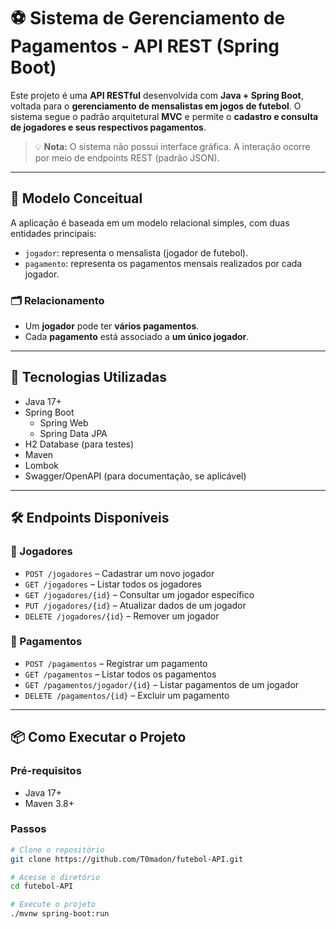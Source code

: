 # ⚽ Sistema de Gerenciamento de Pagamentos - API REST (Spring Boot)

Este projeto é uma **API RESTful** desenvolvida com **Java + Spring Boot**, voltada para o **gerenciamento de mensalistas em jogos de futebol**. O sistema segue o padrão arquitetural **MVC** e permite o **cadastro e consulta de jogadores e seus respectivos pagamentos**.

> 💡 **Nota:** O sistema não possui interface gráfica. A interação ocorre por meio de endpoints REST (padrão JSON).

---

## 🧠 Modelo Conceitual

A aplicação é baseada em um modelo relacional simples, com duas entidades principais:

- `jogador`: representa o mensalista (jogador de futebol).
- `pagamento`: representa os pagamentos mensais realizados por cada jogador.

### 🗂️ Relacionamento

- Um **jogador** pode ter **vários pagamentos**.
- Cada **pagamento** está associado a **um único jogador**.

---

## 🔧 Tecnologias Utilizadas

- Java 17+
- Spring Boot
  - Spring Web
  - Spring Data JPA
- H2 Database (para testes)
- Maven
- Lombok
- Swagger/OpenAPI (para documentação, se aplicável)

---

## 🛠️ Endpoints Disponíveis

### 🔹 Jogadores

- `POST /jogadores` – Cadastrar um novo jogador
- `GET /jogadores` – Listar todos os jogadores
- `GET /jogadores/{id}` – Consultar um jogador específico
- `PUT /jogadores/{id}` – Atualizar dados de um jogador
- `DELETE /jogadores/{id}` – Remover um jogador

### 🔹 Pagamentos

- `POST /pagamentos` – Registrar um pagamento
- `GET /pagamentos` – Listar todos os pagamentos
- `GET /pagamentos/jogador/{id}` – Listar pagamentos de um jogador
- `DELETE /pagamentos/{id}` – Excluir um pagamento

---

## 📦 Como Executar o Projeto

### Pré-requisitos
- Java 17+
- Maven 3.8+

### Passos

```bash
# Clone o repositório
git clone https://github.com/T0madon/futebol-API.git

# Acesse o diretório
cd futebol-API

# Execute o projeto
./mvnw spring-boot:run
